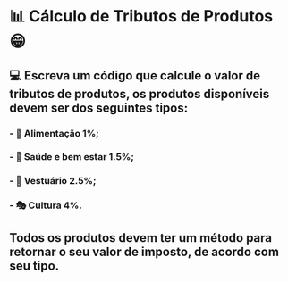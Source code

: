 # 📊 Cálculo de Tributos de Produtos 😁

## 💻 **Escreva um código** que calcule o valor de tributos de produtos, os produtos disponíveis devem ser dos seguintes tipos: 

### - 🍞 **Alimentação** 1%;
### - 💊 **Saúde e bem estar** 1.5%;
### - 👗 **Vestuário** 2.5%;
### - 🎭 **Cultura** 4%.

## Todos os produtos devem ter um **método** para retornar o seu valor de imposto, de acordo com seu tipo.
